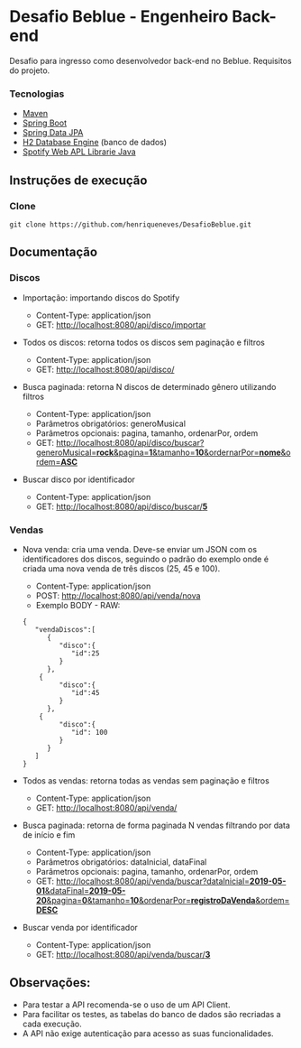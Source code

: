 # Desafio Beblue - Engenheiro Back-end

Desafio para ingresso como desenvolvedor back-end no Beblue. Requisitos do projeto.

### Tecnologias
- [Maven](https://maven.apache.org/)
- [Spring Boot](https://spring.io/projects/spring-boot)
- [Spring Data JPA](https://spring.io/projects/spring-data-jpa)
- [H2 Database Engine](https://www.h2database.com/) (banco de dados)
- [Spotify Web APL Librarie Java](https://github.com/thelinmichael/spotify-web-api-java)

## Instruções de execução

### Clone
```git clone https://github.com/henriqueneves/DesafioBeblue.git```

## Documentação

### Discos
* Importação: importando discos do Spotify
  * Content-Type: application/json
  * GET: [http://localhost:8080/api/disco/importar](http://localhost:8080/api/disco/importar)
  
* Todos os discos: retorna todos os discos sem paginação e filtros
  * Content-Type: application/json
  * GET: [http://localhost:8080/api/disco/](http://localhost:8080/api/disco/)
  
* Busca paginada: retorna N discos de determinado gênero utilizando filtros
  * Content-Type: application/json
  * Parâmetros obrigatórios: generoMusical
  * Parâmetros opcionais: pagina, tamanho, ordenarPor, ordem  
  * GET: [http://localhost:8080/api/disco/buscar?generoMusical=**rock**&pagina=**1**&tamanho=**10**&ordernarPor=**nome**&ordem=**ASC**](http://localhost:8080/api/disco/buscar?generoMusical=rock&pagina=1&tamanho=10&ordernarPor=nome&ordem=ASC)
  
 * Buscar disco por identificador
   * Content-Type: application/json
   * GET: [http://localhost:8080/api/disco/buscar/**5**](http://localhost:8080/api/disco/buscar/5)
   
### Vendas
* Nova venda: cria uma venda. Deve-se enviar um JSON com os identificadores dos discos, seguindo o padrão do exemplo onde é criada uma nova venda de três discos (25, 45 e 100).
  * Content-Type: application/json
  * POST: [http://localhost:8080/api/venda/nova](http://localhost:8080/api/venda/nova)
  * Exemplo BODY - RAW:
  ```
  {
     "vendaDiscos":[
        {
           "disco":{
              "id":25
           }
        },
  	  {
           "disco":{
              "id":45
           }
        },
  	  {
           "disco":{
              "id": 100
           }
        }
     ]
  }
  ```

* Todos as vendas: retorna todas as vendas sem paginação e filtros
  * Content-Type: application/json
  * GET: [http://localhost:8080/api/venda/](http://localhost:8080/api/venda/)
  
* Busca paginada: retorna de forma paginada N vendas filtrando por data de início e fim
  * Content-Type: application/json
  * Parâmetros obrigatórios: dataInicial, dataFinal
  * Parâmetros opcionais: pagina, tamanho, ordenarPor, ordem  
  * GET: [http://localhost:8080/api/venda/buscar?dataInicial=**2019-05-01**&dataFinal=**2019-05-20**&pagina=**0**&tamanho=**10**&ordenarPor=**registroDaVenda**&ordem=**DESC**](http://localhost:8080/api/venda/buscar?dataInicio=2019-05-01&dataFinal=2019-05-20&pagina=0&tamanho=10&ordenarPor=registroDaVenda&ordem=DESC)
  
* Buscar venda por identificador
  * Content-Type: application/json
  * GET: [http://localhost:8080/api/venda/buscar/**3**](http://localhost:8080/api/disco/buscar/5)
   
## Observações:

* Para testar a API recomenda-se o uso de um API Client.
* Para facilitar os testes, as tabelas do banco de dados são recriadas a cada execução.
* A API não exige autenticação para acesso as suas funcionalidades.